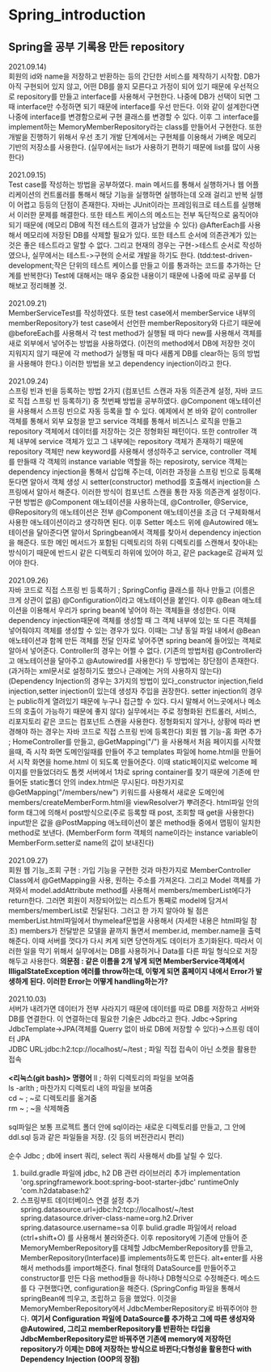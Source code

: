# Spring_introduction
<h2>Spring을 공부 기록용 만든 repository</h2>

2021.09.14)<br> 회원의 id와 name을 저장하고 반환하는 등의 간단한 서비스를 제작하기 시작함. DB가 아직 구현되어 있지 않고, 어떤 DB를 쓸지 모른다고 가정이 되어 있기 때문에 우선적으로 repository를 만들고 interface를 사용해서 구현한다. 나중에 DB가 선택이 되면 그때 interface만 수정하면 되기 때문에 interface를 우선 만든다. 이와 같이 설계한다면 나중에 interface를 변경함으로써 구현 클래스를 변경할 수 있다. 이후 그 interface를 implement하는 MemoryMemberRepository라는 class를 만들어서 구현한다. 또한 개발을 진행하기 위해서 우선 초기 개발 단계에서는 구현체를 이용해서 가벼운 메모리 기반의 저장소를 사용한다. (실무에서는 list가 사용하기 편하기 때문에 list를 많이 사용한다)<br><br>
2021.09.15)<br> Test case를 작성하는 방법을 공부하였다. main 메서드를 통해서 실행하거나 웹 어플리케이션의 컨트롤러를 통해서 해당 기능을 실행하면 실행하는데 오래 걸리고 반복 실행이 어렵고 등등의 단점이 존재한다. 자바는 JUnit이라는 프레임워크로 테스트를 실행해서 이러한 문제를 해결한다. 또한 테스트 케이스의 메소드는 전부 독단적으로 움직어야 되기 때문에 (메모리 DB에 직전 테스트의 결과가 남았을 수 있다) @AfterEach를 사용해서 메모리에 저장된 DB를 삭제할 필요가 있다. 또한 테스트 순서에 의존관계가 있는 것은 좋은 테스트라고 말할 수 없다. 그리고 현재의 경우는 구현->테스트 순서로 작성하였으나, 실무에서는 테스트->구현의 순서로 개발을 하기도 한다. (tdd:test-driven-development;작은 단위의 테스트 케이스를 만들고 이를 통과하는 코드를 추가하는 단계를 반복한다) Test에 대해서는 매우 중요한 내용이기 때문에 나중에 따로 공부를 더 해보고 정리해볼 것.<br><br>
2021.09.21)<br> MemberServiceTest를 작성하였다. 또한 test case에서 memberService 내부의 memberRepository가 test case에서 선언한 memberRepository와 다르기 때문에 @beforeEach를 사용해서 각 test method가 실행될 때 마다 new를 사용해서 객체를 새로 외부에서 넣어주는 방법을 사용하였다. (이전의 method에서 DB에 저장한 것이 지워지지 않기 때문에 각 method가 실행될 때 마다 새롭게 DB를 clear하는 등의 방법을 사용해야 한다.) 이러한 방법을 보고 dependency injection이라고 한다.<br><br>
2021.09.24)<br> 스프링 빈과 빈을 등록하는 방법 2가지 (컴포넌트 스캔과 자동 의존관계 설정, 자바 코드로 직접 스프링 빈 등록하기) 중 첫번째 방법을 공부하였다. @Component 애노테이션을 사용해서 스프링 빈으로 자동 등록을 할 수 있다. 예제에서 본 바와 같이 controller 객체를 통해서 외부 요청을 받고 service 객체를 통해서 비즈니스 로직을 만들고 repository 객체에서 데이터를 저장하는 것은 정형화된 패턴이다. 또한 controller 객체 내부에 service 객체가 있고 그 내부에는 repository 객체가 존재하기 때문에 repository 객체만 new keyword를 사용해서 생성하주고 service, controller 객체를 만들때 각 객체의 instance variable 역할을 하는 reposiroty, service 객체는 dependency injection을 통해서 삽입해 주는데, 이러한 과정을 스프링 빈으로 등록해둔다면 알아서 객체 생성 시 setter(constructor) method를 호출해서 injection을 스프링에서 알아서 해준다. 이러한 방식이 컴포넌트 스캔을 통한 자동 의존관계 설정이다. 구현 방법은 @Component 애노테이션을 사용하는데, @Controller, @Service, @Repository의 애노테이션은 전부 @Component 애노테이션을 조금 더 구체화해서 사용한 애노테이션이라고 생각하면 된다. 이후 Setter 메소드 위에 @Autowired 애노테이션을 달아준다면 알아서 Springbean에서 객체를 찾아서 dependency injection을 해준다. 또한 메인 메서드가 포함된 디렉토리의 하위 디렉토리를 스캔해서 찾아내는 방식이기 때문에 반드시 같은 디렉토리 하위에 있어야 하고, 같은 package로 감싸져 있어야 한다.<br><br>
2021.09.26)<br> 자바 코드로 직접 스프링 빈 등록하기 ; SpringConfig 클래스를 하나 만들고 (이름은 크게 상관이 없음) @Configuration이라고 애노테이션을 붙인다. 이후 @Bean 애노테이션을 이용해서 우리가 spring bean에 넣어야 하는 객체들을 생성한다. 이때 dependency injection때문에 객체를 생성할 때 그 객체 내부에 있는 또 다른 객체를 넣어줘야지 객체를 생성할 수 있는 경우가 있다. 이때는 그냥 동일 파일 내에서 @Bean 애노테이션과 함께 만든 객체를 전달 인자로 넣어주면 spring bean에 들어있는 객체로 알아서 넣어준다. Controller의 경우는 어쩔 수 없다. (기존의 방법처럼 @Controller라고 애노테이션을 달아주고 @Autowired를 사용한다) 두 방법에는 장단점이 존재한다. (과거하는 xml문서로 설정하기도 했으나 근래에는 거의 사용하지 않는다) (Dependency Injection의 경우는 3가지의 방법이 있다_constructor injection,field injection,setter injection이 있는데 생성자 주입을 권장한다. setter injection의 경우는 public하게 열려있기 때문에 누구나 접근할 수 있다. 다시 말해서 어느곳에서나 메소드의 호출이 가능하기 때문에 좋지 않다) 실무에서는 주로 정형화된 컨트롤러, 서비스, 리포지토리 같은 코드는 컴포넌트 스캔을 사용한다. 정형화되지 않거나, 상황에 따라 변경해야 하는 경우는 자바 코드로 직접 스프링 빈에 등록한다)
회원 웹 기능-홈 화면 추가 ; HomeController를 만들고, @GetMapping("/") 을 사용해서 처음 페이지를 시작했을때, 즉 시작 화면 도메인일때를 만들어 주고 templates 파일에 home.html을 만들어서 시작 화면을 home.html 이 되도록 만들어준다. 이때 static페이지로 welcome 페이지를 만들었더라도 톰켓 서버에서 1차로 spring container를 찾기 때문에 기존에 만들어둔 static폴더 안의 index.html은 무시된다. 마찬가지로 @GetMapping("/members/new") 키워드를 사용해서 새로운 도메인에 members/createMemberForm.html을 viewResolver가 뿌려준다. html파일 안의 form 태그에 의해서 post방식으로(주로 등록할 때 post, 조회할 때 get을 사용한다) input받은 값을 @PostMapping 애노테이션이 붙은 method들 중에서 맵핑이 일치한 method로 보낸다. (MemberForm form 객체의 name이라는 instance variable이 MemberForm.setter로 name의 값이 보내진다)<br><br>
2021.09.27)<br> 회원 웹 기능_조회 구현 : 가입 기능을 구현한 것과 마찬가지로 MemberController Class에서 @GetMapping을 사용, 원하는 주소를 가져온다. 그리고 Model 객체를 가져와서 model.addAttribute method를 사용해서 members/memberList에다가 return한다. 그러면 회원이 저장되어있는 리스트가 통째로 model에 담겨서 members/memberList로 전달된다. 그러고 한 가지 알아야 될 점은 memberList.html파일에서 thymeleaf문법을 사용해서 (자세한 내용은 html파일 참조) members가 전달받은 모델을 끝까지 돌면서 member.id, member.name을 출력해준다. 이때 서버를 껏다가 다시 켜게 되면 당연하게도 데이터가 초기화된다. 따라서 이러한 일을 막기 위해서 실무에서는 DB를 사용하거나 Data를 다른 파일 형식으로 저장해두고 사용한다.
<b>의문점 : 같은 이름을 2개 넣게 되면 MemberService객체에서 IlligalStateException 에러를 throw하는데, 이렇게 되면 홈페이지 내에서 Error가 발생하게 된다. 이러한 Error는 어떻게 handling하는가?</b><br><br>
2021.10.03)<br> 서버가 내려가면 데이터가 전부 사라지기 때문에 데이터를 따로 DB를 저장하고 서버와 DB를 연결한다. 이 연결하는데 필요한 기술은 Jdbc라고 한다. Jdbc->Spring JdbcTemplate->JPA(객체를 Querry 없이 바로 DB에 저장할 수 있다)->스프링 데이터 JPA<br>
JDBC URL:jdbc:h2:tcp://localhost/~/test ; 파일 직접 접속이 아닌 소켓을 활용한 접속<br><br>
**<리눅스(git bash)> 명령어**
ll ; 하위 디렉토리의 파일을 보여줌<br>
ls -arlth ; 마찬가지 디렉토리 내의 파일을 보여줌<br>
cd ~ ; ~로 디렉토리를 옮겨줌<br>
rm ~ ; ~을 삭제해줌<br><br>
sql파일은 보통 프로젝트 폴더 안에 sql이라는 새로운 디렉토리를 만들고, 그 안에 ddl.sql 등과 같은 파일들을 저장. (깃 등의 버전관리시 편리)<br><br>
순수 Jdbc ; db에 insert 쿼리, select 쿼리 사용해서 db를 날릴 수 있다. 
1) build.gradle 파일에 jdbc, h2 DB 관련 라이브러리 추가 
implementation 'org.springframework.boot:spring-boot-starter-jdbc' 
runtimeOnly 'com.h2database:h2' 
2) 스프링부트 데이터베이스 연결 설정 추가
spring.datasource.url=jdbc:h2:tcp://localhost/~/test
spring.datasource.driver-class-name=org.h2.Driver
spring.datasource.username=sa
이후 bulid.gradle 파일에서 reload (ctrl+shift+O) 를 사용해서 불러와준다.
이후 repository에 기존에 만들어 준 MemoryMemberRepository를 대체할 JdbcMemberRepository를 만들고, MemberRepository(Interface)를 implements하도록 만든다. alt+enter를 사용해서 methods를 import해준다. final 형태의 DataSource를 만들어주고 constructor를 만든 다음 method들을 하나하나 DB형식으로 수정해준다. 메소드를 다 구현했다면, configuration을 해준다. (SpringConfig 파일을 통해서 springBean에 띄우고, 조립하고 등을 했었다. 이것을 MemoryMemberRepository에서 JdbcMemberRepository로 바꿔주어야 한다. **여기서 Configuration 파일에 DataSource를 추가하고 그에 따른 생성자와 @Autowired, 그리고 memberRepository를 반환하는 타입을 JdbcMemberRepository로만 바꿔주면 기존에 memory에 저장하던 repository가 이제는 DB에 저장하는 방식으로 바뀐다;다형성을 활용한다 with Dependency Injection (OOP의 장점)**
